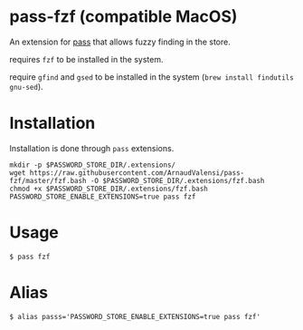 # pass-fzf (compatible MacOS)
An extension for [pass](https://www.passwordstore.org/) that allows fuzzy
finding in the store.

requires `fzf` to be installed in the system.

require `gfind` and `gsed` to be installed in the system (`brew install findutils gnu-sed`).

# Installation
Installation is done through `pass` extensions.
```
mkdir -p $PASSWORD_STORE_DIR/.extensions/
wget https://raw.githubusercontent.com/ArnaudValensi/pass-fzf/master/fzf.bash -O $PASSWORD_STORE_DIR/.extensions/fzf.bash
chmod +x $PASSWORD_STORE_DIR/.extensions/fzf.bash
PASSWORD_STORE_ENABLE_EXTENSIONS=true pass fzf
```

# Usage
```
$ pass fzf
```
# Alias
```
$ alias passs='PASSWORD_STORE_ENABLE_EXTENSIONS=true pass fzf'
```
